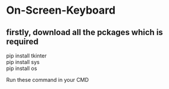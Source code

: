 # On-Screen-Keyboard
## firstly, download all the pckages which is required
pip install tkinter <br>
pip install sys <br>
pip install os

Run these command in your CMD
